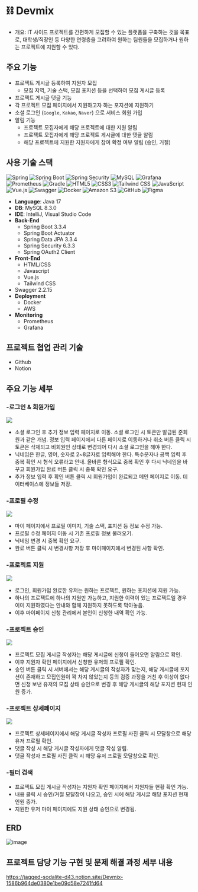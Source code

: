# ⛓️ Devmix
- 개요: IT 사이드 프로젝트를 간편하게 모집할 수 있는 플랫폼을 구축하는 것을 목표로, 대학생/직장인 등 다양한 연령층을 고려하여 원하는 팀원들을 모집하거나 원하는 프로젝트에 지원할 수 있다.

## 주요 기능
- 프로젝트 게시글 등록하여 지원자 모집
  - 모집 지역, 기술 스택, 모집 포지션 등을 선택하여 모집 게시글 등록
- 프로젝트 게시글 댓글 기능
- 각 프로젝트 모집 페이지에서 지원하고자 하는 포지션에 지원하기
- 소셜 로그인 (`Google`, `Kakao`, `Naver`) 으로 서비스 회원 가입
- 알림 기능
  - 프로젝트 모집자에게 해당 프로젝트에 대한 지원 알림
  - 프로젝트 모집자에게 해당 프로젝트 게시글에 대한 댓글 알림
  - 해당 프로젝트에 지원한 지원자에게 참여 확정 여부 알림 (승인, 거절)

## 사용 기술 스택
<img alt="Spring" src ="https://img.shields.io/badge/Spring-6DB33F.svg?&style=for-the-badge&logo=Python&logoColor=white"/> <img alt="Spring Boot" src ="https://img.shields.io/badge/Spring Boot-6DB33F?style=for-the-badge&logo=Spring Boot&logoColor=white"/> <img alt="Spring Security" src ="https://img.shields.io/badge/Spring Security-6DB33F?style=for-the-badge&logo=Spring Security&logoColor=white"/> <img alt="MySQL" src ="https://img.shields.io/badge/MySQL-4479A1?style=for-the-badge&logo=MySQL&logoColor=white"/> <img alt="Grafana" src ="https://img.shields.io/badge/Grafana-F46800?style=for-the-badge&logo=Grafana&logoColor=white"/> <img alt="Prometheus" src ="https://img.shields.io/badge/Prometheus-E6522C?style=for-the-badge&logo=Prometheus&logoColor=white"/> <img alt="Gradle" src ="https://img.shields.io/badge/Gradle-02303A?style=for-the-badge&logo=Gradle&logoColor=white"/> <img alt="HTML5" src ="https://img.shields.io/badge/HTML5-E34F26?style=for-the-badge&logo=HTML5&logoColor=white"/> <img alt="CSS3" src ="https://img.shields.io/badge/CSS3-1572B6?style=for-the-badge&logo=CSS3&logoColor=white"/> <img alt="Tailwind CSS" src ="https://img.shields.io/badge/Tailwind CSS-86B6D4?style=for-the-badge&logo=Tailwind CSS&logoColor=white"/> <img alt="JavaScript" src ="https://img.shields.io/badge/JavaScript-F7DF1E?style=for-the-badge&logo=JavaScript&logoColor=white"/> <img alt="Vue.js" src ="https://img.shields.io/badge/Vue.js-4FC08D?style=for-the-badge&logo=Vue.js&logoColor=white"/> <img alt="Swagger" src ="https://img.shields.io/badge/Swagger-85EA2D?style=for-the-badge&logo=Swagger&logoColor=white"/> <img alt="Docker" src ="https://img.shields.io/badge/Docker-2496ED?style=for-the-badge&logo=Docker&logoColor=white"/> <img alt="Amazon S3" src ="https://img.shields.io/badge/Amazon S3-569A31?style=for-the-badge&logo=Amazon S3&logoColor=white"/> <img alt="GitHub" src ="https://img.shields.io/badge/GitHub-181717?style=for-the-badge&logo=GitHub&logoColor=white"/> <img alt="Figma" src ="https://img.shields.io/badge/Figma-F24E1E?style=for-the-badge&logo=Figma&logoColor=white"/>

- **Language**: Java 17
- **DB**: MySQL 8.3.0
- **IDE**: IntelliJ, Visual Studio Code
- **Back-End**
  - Spring Boot 3.3.4
  - Spring Boot Actuator
  - Spring Data JPA 3.3.4
  - Spring Security 6.3.3
  - Spring OAuth2 Client
- **Front-End**
  - HTML/CSS
  - Javascript
  - Vue.js
  - Tailwind CSS
- Swagger 2.2.15
- **Deployment**
  - Docker
  - AWS
- **Monitoring**
  - Prometheus
  - Grafana

## 프로젝트 협업 관리 기술
- Github
- Notion

## 주요 기능 세부

### -로그인 & 회원가입

<img src="https://github.com/user-attachments/assets/ee829773-7cdd-4130-88a9-61997b2bbb5b">

- 소셜 로그인 후 추가 정보 입력 페이지로 이동. 소셜 로그인 시 토큰만 발급된 준회원과 같은 개념. 정보 입력 페이지에서 다른 페이지로 이동하거나 취소 버튼 클릭 시 토큰은 삭제되고 비회원인 상태로 변경되어 다시 소셜 로그인을 해야 한다.
- 닉네임은 한글, 영어, 숫자로 2~8글자로 입력해야 한다. 특수문자나 공백 입력 후 중복 확인 시 형식 오류라고 안내. 올바른 형식으로 중복 확인 후 다시 닉네임을 바꾸고 회원가입 완료 버튼 클릭 시 중복 확인 요구.
- 추가 정보 입력 후 확인 버튼 클릭 시 회원가입이 완료되고 메인 페이지로 이동. 데이터베이스에 정보들 저장. 


### -프로필 수정
<img src="https://github.com/user-attachments/assets/41e08a23-1a4d-4b58-999c-ba61e8452445">
           
- 마이 페이지에서 프로필 이미지, 기술 스택, 포지션 등 정보 수정 가능.
- 프로필 수정 페이지 이동 시 기존 프로필 정보 불러오기.
- 닉네임 변경 시 중복 확인 요구.
- 완료 버튼 클릭 시 변경사항 저장 후 마이페이지에서 변경된 사항 확인. 


### -프로젝트 지원
<img src="https://github.com/user-attachments/assets/85f61c22-cc51-4899-a273-ec8f3d966e0b">

- 로그인, 회원가입 완료한 유저는 원하는 프로젝트, 원하는 포지션에 지원 가능.
- 하나의 프로젝트에 하나의 지원만 가능하고, 지원한 이력이 있는 프로젝트일 경우 이미 지원하였다는 안내와 함께 지원하지 못하도록 막아놓음.
- 이후 마이페이지 신청 관리에서 본인이 신청한 내역 확인 가능. 

### -프로젝트 승인
<img src="https://github.com/user-attachments/assets/6fcd7ce5-422e-4a0f-88d1-f2a98b6a9e66">

- 프로젝트 모집 게시글 작성자는 해당 게시글에 신청이 들어오면 알림으로 확인.
- 이후 지원자 확인 페이지에서 신청한 유저의 프로필 확인.
- 승인 버튼 클릭 시 서버에서는 해당 게시글의 작성자가 맞는지, 해당 게시글에 포지션이 존재하고 모집인원이 꽉 차지 않았는지 등의 검증 과정을 거친 후 이상이 없다면 신청 보낸 유저의 모집 상태 승인으로 변경 후 해당 게시글의 해당 포지션 현재 인원 증가.

### -프로젝트 상세페이지
<img src="https://github.com/user-attachments/assets/838ebee1-b0d1-4c40-af9a-b646d714be79">

- 프로젝트 상세페이지에서 해당 게시글 작성자 프로필 사진 클릭 시 모달창으로 해당 유저 프로필 확인.
- 댓글 작성 시 해당 게시글 작성자에게 댓글 작성 알림.
- 댓글 작성자 프로필 사진 클릭 시 해당 유저 프로필 모달창으로 확인.

### -필터 검색

- 프로젝트 모집 게시글 작성자는 지원자 확인 페이지에서 지원자들 현황 확인 가능.
- 내용 클릭 시 승인/거절 모달창이 나오고, 승인 시에 해당 게시글 해당 포지션 현재 인원 증가.
- 지원한 유저 마이 페이지에도 지원 상태 승인으로 변경됨.


## ERD
![image](https://github.com/user-attachments/assets/66f82698-c20f-43f1-b7fa-8f5f0e0123b1)

## 프로젝트 담당 기능 구현 및 문제 해결 과정 세부 내용
https://jagged-sodalite-d43.notion.site/Devmix-1586b964de0380e1be09d58e7241fd64














